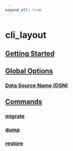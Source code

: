 ```yaml
---
expand_all: true
---
```


# cli_layout

## [Getting Started](#getting-started)

## [Global Options](#global-options)

### [Data Source Name (DSN)](#data-source-name-dsn)

## [Commands](#commands)

### [migrate](#migrate)

### [dump](#dump)

### [restore](#restore)

